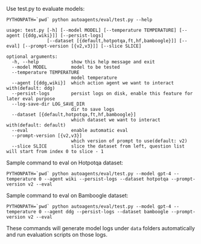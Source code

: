 Use test.py to evaluate models:

```
PYTHONPATH=`pwd` python autoagents/eval/test.py --help
```
```
usage: test.py [-h] [--model MODEL] [--temperature TEMPERATURE] [--agent [{ddg,wiki}]] [--persist-logs]
               [--dataset [{default,hotpotqa,ft,hf,bamboogle}]] [--eval] [--prompt-version [{v2,v3}]] [--slice SLICE]

optional arguments:
  -h, --help            show this help message and exit
  --model MODEL         model to be tested
  --temperature TEMPERATURE
                        model temperature
  --agent [{ddg,wiki}]  which action agent we want to interact with(default: ddg)
  --persist-logs        persist logs on disk, enable this feature for later eval purpose
  --log-save-dir LOG_SAVE_DIR
                        dir to save logs
  --dataset [{default,hotpotqa,ft,hf,bamboogle}]
                        which dataset we want to interact with(default: default)
  --eval                enable automatic eval
  --prompt-version [{v2,v3}]
                        which version of prompt to use(default: v2)
  --slice SLICE         slice the dataset from left, question list will start from index 0 to slice - 1
```
Sample command to eval on Hotpotqa dataset:
```
PYTHONPATH=`pwd` python autoagents/eval/test.py --model gpt-4 --temperature 0 --agent wiki --persist-logs --dataset hotpotqa --prompt-version v2 --eval
```

Sample command to eval on Bamboogle dataset:
```
PYTHONPATH=`pwd` python autoagents/eval/test.py --model gpt-4 --temperature 0 --agent ddg --persist-logs --dataset bamboogle --prompt-version v2 --eval
```
These commands will generate model logs under `data` folders automatically and run evaluation scripts on those logs.
